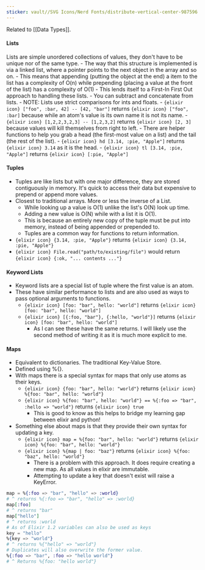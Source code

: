 ```yaml
---
sticker: vault//SVG Icons/Nerd Fonts/distribute-vertical-center-987596.svg
---
```

Related to [[Data Types]]. 
#### Lists
 Lists are simple unordered collections of values, they don't have to be unique nor of the same type. 
	- The way that this structure is implemented is via a linked list, where a pointer points to the next object in the array and so on. 
		- This means that appending (putting the object at the end) a item to the list has a complexity of O(n) while prepending (placing a value at the front of the list) has a complexity of O(1)
		- This lends itself to a First-In First Out approach to handling these lists. 
	- You can subtract and concatenate from lists. 
		- NOTE: Lists use strict comparisons for ints and floats. 
		- `{elixir icon} ["foo", :bar, 42] -- [42, "bar"]` returns `{elixir icon} ["foo", :bar]` because while an atom's value is its own name it is not its name. 
		- `{elixir icon} [1,2,2,3,2,3] -- [1,2,3,2]` returns `{elixir icon} [2, 3]` because values will kill themselves from right to left. 
	- There are helper functions to help you grab a head (the first-most value on a list) and the tail (the rest of the list). 
		- `{elixir icon} hd [3.14, :pie, "Apple"]` returns `{elixir icon} 3.14` as it is the head. 
		- `{elixir icon} tl [3.14, :pie, "Apple"]` returns `{elixir icon} [:pie, "Apple"]`
#### Tuples
- Tuples are like lists but with one major difference, they are stored contiguously in memory. It's quick to access their data but expensive to prepend or append more values. 
- Closest to traditional arrays. More or less the inverse of a List. 
	- While looking up a value is O(1) unlike the list's O(N) look up time. 
	- Adding a new value is O(N) while with a list it is O(1).
	- This is because an entirely new copy of the tuple must be put into memory, instead of being appended or prepended to. 
	- Tuples are a common way for functions to return information. 
- `{elixir icon} {3.14, :pie, "Apple"}` returns `{elixir icon} {3.14, :pie, "Apple"}`
- `{elixir icon} File.read("path/to/existing/file")` would return `{elixir icon} {:ok, "... contents ..."}`
#### Keyword Lists
- Keyword lists are a special list of tuple where the first value is an atom. 
- These have similar performance to lists and are also used as ways to pass optional arguments to functions. 
	- `{elixir icon} [foo: "bar", hello: "world"]` returns `{elixir icon} [foo: "bar", hello: "world"]`
	- `{elixir icon} [{:foo, "bar"}, {:hello, "world"}]` returns `{elixir icon} [foo: "bar", hello: "world"]`
		- As I can see these have the same returns. I will likely use the second method of writing it as it is much more explicit to me. 
#### Maps
- Equivalent to dictionaries. The traditional Key-Value Store. 
- Defined using %{}. 
- With maps there is a special syntax for maps that only use atoms as their keys. 
	- `{elixir icon} {foo: "bar", hello: "world"}` returns `{elixir icon} %{foo: "bar", hello: "world"}`
	- `{elixir icon} %{foo: "bar", hello: "world"} == %{:foo => "bar", :hello => "world"}` returns `{elixir icon} true`
		- This is good to know as this helps to bridge my learning gap between elixir and python! 
- Something else about maps is that they provide their own syntax for updating a key. 
	- `{elixir icon} map = %{foo: "bar", hello: "world"}` returns `{elixir icon} %{foo: "bar", hello: "world"}`
	- `{elixir icon} %{map | foo: "baz"}` returns `{elixir icon} %{foo: "baz", hello: "world"}`
		- There is a problem with this approach. It does require creating a new map. As all values in elixir are immutable.
		- Attempting to update a key that doesn't exist will raise a KeyError.
```elixir
map = %{:foo => "bar", "hello" => :world}
# ^ returns %{:foo => "bar", "hello" => :world}
map[:foo]
# ^ returns "bar"
map["hello"]
# ^ returns :world
# As of Elixir 1.2 variables can also be used as keys
key = "hello"
%{key => "world"}
# ^ returns %{"hello" => "world"}
# Duplicates will also overwrite the former value. 
%{:foo => "bar", :foo => "hello world"}
# ^ Returns %{foo: "hello world"}
```